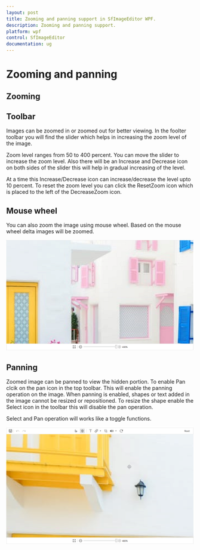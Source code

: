 ```yaml
---
layout: post
title: Zooming and panning support in SfImageEditor WPF.
description: Zooming and panning support.
platform: wpf
control: SfImageEditor
documentation: ug
---
```


# Zooming and panning

## Zooming

## Toolbar

Images can be zoomed in or zoomed out for better viewing. In the foolter toolbar you will find the slider which helps in increasing the zoom level of the image.

Zoom level ranges from 50 to 400 percent. You can move the slider to increase the zoom level. Also there will be an Increase and Decrease icon on both sides of the slider this will help in gradual increasing of the level.

At a time this Increase/Decrease icon can increase/decrease the level upto 10 percent. To reset the zoom level you can click the ResetZoom icon which is placed to the left of the DecreaseZoom icon.

## Mouse wheel

You can also zoom the image using mouse wheel. Based on the mouse wheel delta images will be zoomed.

![ImageEditor](Images/ZoomedImage.png) 

## Panning

Zoomed image can be panned to view the hidden portion. To enable Pan clcik on the pan icon in the top toolbar. This will enable the panning operation on the image. When panning is enabled, shapes or text added in the image cannot be resized or repositioned. To resize the shape enable the Select icon in the toolbar this will disable the pan operation.

Select and Pan operation will works like a toggle functions.

![ImageEditor](Images/Panning.png) 